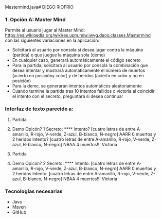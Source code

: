 Mastermind.java# DIEGO RIOFRIO

### 1. Opción A: Master Mind

Permite al usuario jugar al Master Mind: https://es.wikipedia.org/wiki/es.upm.miw.iwvg.daoo.classes.Mastermind con las siguientes variaciones en la aplicación:


* Solicitará al usuario por consola si desea jugar contra la máquina (partida) o que juegue la máquina sola (demo)
* En cualquier caso, generará automáticamente el código secreto
* Para la partida, solicitará al usuario por consola la combinación que desea intentar y mostrará automáticamente el número de muertos (acierto en posicióny color) y de heridos (acierto en color y no en posición)
* Para la demo, se generarán intentos automáticos aleatoriamente
* Cuando termine la partida tras 10 intentos fallidos o victoria al coincidir el intento con el secreto, preguntará si desea continuar

### Interfaz de texto parecido a:
1. Partida
2. Demo
Opicón? 1<enter>
Secreto: ****
Intento? [cuatro letras de entre A-amarillo, R-rojo, V-verde, Z-azul, B-blanco, N-negro] AARR<enter>
0 muertos y 2 heridos
Intento? [cuatro letras de entre A-amarillo, R-rojo, V-verde, Z-azul, B-blanco, N-negro] NBAA<enter>
4 muertos!!! Victoria

1. Partida
2. Demo
Opicón? 2<enter>
Secreto: ****
Intento: [cuatro letras de entre A-amarillo, R-rojo, V-verde, Z-azul,
B-blanco, N-negro] AARR
0 muertos y 2 heridos
Intento: [cuatro letras de entre A-amarillo, R-rojo, V-verde, Z-azul,
B-blanco, N-negro] NBAA
4 muertos!!! Victoria


### Tecnologías necesarias
* Java
* Maven
* GitHub



